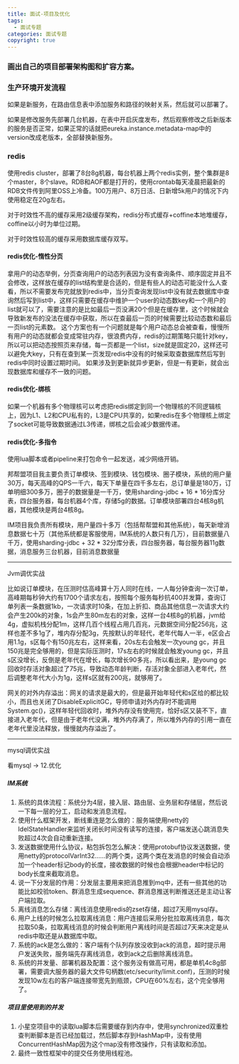 ```yaml
---
title: 面试-项目及优化
tags:
  - 面试专题
categories: 面试专题
copyright: true
---
```


### 画出自己的项目部署架构图和扩容方案。



### 生产环境开发流程

如果是新服务，在路由信息表中添加服务和路径的映射关系，然后就可以部署了。

如果是修改服务先部署几台机器，在表中开启灰度发布，然后观察修改之后新版本的服务是否正常，如果正常的话就把eureka.instance.metadata-map中的version改成老版本，全部替换新服务。

### redis

使用redis cluster，部署了8台8g机器，每台机器上两个redis实例，整个集群是8个master，8个slave。RDB和AOF都是打开的，使用crontab每天凌晨把最新的RDB文件传到阿里OSS上冷备。100万用户、8万日活、日新增5k用户的情况下内使用稳定在20g左右。

对于时效性不高的缓存采用2级缓存架构，redis分布式缓存+coffine本地堆缓存，coffine以小时为单位过期。

对于时效性较高的缓存采用数据库缓存双写。

#### redis优化-惰性分页

拿用户的动态举例，分页查询用户的动态列表因为没有查询条件、顺序固定并且不会修改，这样放在缓存的list结构里是合适的，但是有些人的动态可能没什么人查看，所以不需要发布完就放到redis中，当分页查询发现list中没有就去数据库中查询然后写到list中，这样只需要在缓存中维护一个user的动态数key和一个用户的list就可以了，需要注意的是比如最后一页没满20个但是在缓存里，这个时候就会导致新发布的没法在缓存中获取，所以在查最后一页的时候需要比较动态数和最后一页list的元素数。
这个方案也有一个问题就是每个用户动态总会被查看，慢慢所有用户的动态就都会变成常驻内存，很浪费内存，redis的过期策略只能针对key，所以可以把动态按照页来存储，每一页都是一个list，size就是固定20，这样还可以避免大key，只有在查到某一页发现redis中没有的时候采取查数据库然后写到redis中同时设置过期时间。
如果涉及到更新就异步更新，但是一有更新，就会出现数据库和缓存不一致的问题。

#### redis优化-绑核

如果一个机器有多个物理核可以考虑把redis绑定到同一个物理核的不同逻辑核上，因为L1、L2和CPU私有的，L3是CPU共享的，如果redis在多个物理核上绑定了socket可能导致数据通过L3传递，绑核之后会减少数据传递。

#### redis优化-多指令

使用lua脚本或者pipeline来打包命令一起发送，减少网络开销。

邦帮盟项目我主要负责订单模块、签到模块、钱包模块、圈子模块，系统的用户量30万，每天高峰的QPS一千六，每天下单量在四千多左右，总订单量是180万，订单明细300多万，圈子的数据量是一千万，使用sharding-jdbc + 16 * 16分库分表，四台服务器，每台机器4个库，存储5g的数据。订单模块部署四台4核8g机器，其他模块是两台4核8g。

IM项目我负责所有模块，用户量四十多万（包括帮帮盟和其他系统），每天新增消息数据七十万（其他系统都是客服使用，IM系统的人数只有几万），目前数据量八千万，使用sharding-jdbc + 32 * 32分库分表，四台服务器，每台服务器11g数据，消息服务三台机器，目前消息数据量

***

Jvm调优实战

比如说订单模块，在压测时估高峰算十万人同时在线，一人每分钟查询一次订单，高峰期每秒钟大约有1700个请求左右，按照每个服务每秒抗400并发算，查询订单列表一条数据1kb，一次请求时10条，在加上折扣、商品其他信息一次请求大约会产生200k的对象，1s会产生80m左右的对象，这样一台4核8g的机器，jvm给4g，虚拟机栈分配1m，这样几百个线程占用几百兆，元数据空间分配256兆，这样也差不多1g了，堆内存分配3g，先按默认的年轻代，老年代每人一半，e区会占用1.1g，s区每个有150兆左右，这样来看，20s左右会触发一次young gc，并且150兆是完全够用的，但是实际压测时，17s左右的时候就会触发young gc，并且s区没增长，反倒是老年代在增长，每次增长90多兆，所以看出来，是young gc回收时存活对象超过了75兆，导致动态年龄判断，存活对象全部进入老年代，然后调整老年代大小为1g，这样s区就有200兆，就够用了。

网关的对外内存溢出：网关的请求是最大的，但是最开始年轻代和s区给的都比较小，而且也关闭了DisableExplicitGC，导师申请对外内存时不能调用System.gc()，这样年轻代回收时，堆外内存没有使用完，恰好s区又装不下，直接进入老年代，但是由于老年代没满，堆外内存满了，所以堆外内存的引用一直在老年代里没法释放，慢慢就内存溢出了。

***

mysql调优实战

看mysql -> 12.优化

##### IM系统

1.   系统的具体流程：系统分为4层，接入层、路由层、业务层和存储层，然后说一下每一层的分工，启动和发消息流程。
2.   使用什么框架开发，断线重连是怎么做的：服务端使用netty的IdelStateHandler来监听关闭长时间没有读写的连接，客户端发送心跳消息失败超过4次会自动重新连接。
3.   发送数据使用什么协议，粘包拆包怎么解决：使用protobuf协议发送数据，使用netty的protocolVarInt32……的两个类，这两个类在发消息的时候会自动添加一个header标记body的长度，接收数据的时候也会根据header中标记的body长度来截取消息。
4.   说一下分发层的作用：分发层主要用来把消息推到mq中，还有一些其他的功能比如校验token、群消息生成sequence、群消息推送判断推送还是主动让客户端拉取。
5.   离线消息怎么存储：离线消息使用redis的zset存储，超过7天用mysql存。
6.   用户上线的时候怎么拉取离线消息：用户连接后采用分批拉取离线消息，每次拉取50条，拉取离线消息的时候会判断用户离线时间是否超过7天来决定是从redis中取还是从数据库中取。
7.   系统的ack是怎么做的：客户端有个队列存放没收到ack的消息，超时提示用户发送失败，服务端先存离线消息，收到ack之后删除离线消息。
8.   系统的并发量、部署机器及配置：这个服务没有做高可用，都是单机4c8g部署，需要调大服务器的最大文件句柄数(etc/security/limit.conf)，压测的时候发现10w左右的客户端连接带宽先到瓶颈，CPU在60%左右，这个完全够用了。

##### 项目里使用到的并发

1.   小星空项目中的读取lua脚本后需要缓存到内存中，使用synchronized双重检查判断脚本是否已经加载过，然后脚本存到HashMap中，没有使用ConcurrentHashMap因为这个map没有修改操作，只有读取和添加。
2.   最终一致性框架中的提交任务使用线程池。

